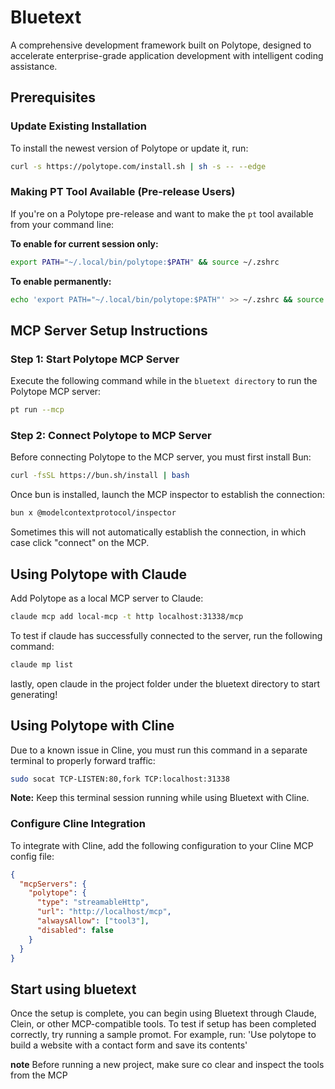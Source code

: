 # Bluetext

A comprehensive development framework built on Polytope, designed to accelerate enterprise-grade application development with intelligent coding assistance.

## Prerequisites

### Update Existing Installation

To install the newest version of Polytope or update it, run:

```bash
curl -s https://polytope.com/install.sh | sh -s -- --edge
```

### Making PT Tool Available (Pre-release Users)

If you're on a Polytope pre-release and want to make the `pt` tool available from your command line:

**To enable for current session only:**
```bash
export PATH="~/.local/bin/polytope:$PATH" && source ~/.zshrc
```

**To enable permanently:**
```bash
echo 'export PATH="~/.local/bin/polytope:$PATH"' >> ~/.zshrc && source ~/.zshrc
```

## MCP Server Setup Instructions

### Step 1: Start Polytope MCP Server

Execute the following command while in the `bluetext directory` to run the Polytope MCP server:

```bash
pt run --mcp
```

### Step 2: Connect Polytope to MCP Server

Before connecting Polytope to the MCP server, you must first install Bun:

```bash
curl -fsSL https://bun.sh/install | bash
```

Once bun is installed, launch the MCP inspector to establish the connection:

```bash
bun x @modelcontextprotocol/inspector
```
Sometimes this will not automatically establish the connection, in which case click "connect" on the MCP.

## Using Polytope with Claude

Add Polytope as a local MCP server to Claude:

```bash
claude mcp add local-mcp -t http localhost:31338/mcp
```

To test if claude has successfully connected to the server, run the following command:

```bash
claude mp list
```

lastly, open claude in the project folder under the bluetext directory to start generating!


## Using Polytope with Cline

Due to a known issue in Cline, you must run this command in a separate terminal to properly forward traffic:

```bash
sudo socat TCP-LISTEN:80,fork TCP:localhost:31338
```
**Note:** Keep this terminal session running while using Bluetext with Cline.

### Configure Cline Integration

To integrate with Cline, add the following configuration to your Cline MCP config file:

```json
{
  "mcpServers": {
    "polytope": {
      "type": "streamableHttp",
      "url": "http://localhost/mcp",
      "alwaysAllow": ["tool3"],
      "disabled": false
    }
  }
}
```

## Start using bluetext

Once the setup is complete, you can begin using Bluetext through Claude, Clein, or other MCP-compatible tools.
To test if setup has been completed correctly, try running a sample promot. For example, run:
'Use polytope to build a website with a contact form and save its contents'

**note** Before running a new project, make sure co clear and inspect the tools from the MCP